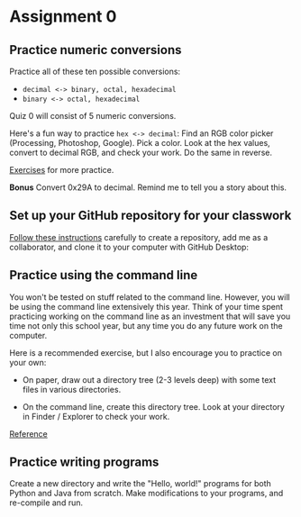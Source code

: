 # Assignment 0

## Practice numeric conversions

Practice all of these ten possible conversions:

* `decimal <-> binary, octal, hexadecimal`
* `binary <-> octal, hexadecimal`

Quiz 0 will consist of 5 numeric conversions.

Here's a fun way to practice `hex <-> decimal`: Find an RGB color
picker (Processing, Photoshop, Google).  Pick a color.  Look at
the hex values, convert to decimal RGB, and check your work.  Do
the same in reverse.

[Exercises](https://dkessner.github.io/csbook/java/exercises-numeric-conversion.html#exercises-numeric-conversion)
for more practice.

__Bonus__ Convert 0x29A to decimal.  Remind me to tell you a story about
this.


## Set up your GitHub repository for your classwork

[Follow these instructions](../../setup/github) carefully to create a repository, add me as
a collaborator, and clone it to your computer with GitHub Desktop:


## Practice using the command line 

You won't be tested on stuff related to the command line.  However, you will be
using the command line extensively this year.  Think of your time spent
practicing working on the command line as an investment that will save you time
not only this school year, but any time you do any future work on the computer.

Here is a recommended exercise, but I also encourage you to practice on your own:

* On paper, draw out a directory tree (2-3 levels deep) with some text files in
  various directories.  

* On the command line, create this directory tree.  Look at your directory in
  Finder / Explorer to check your work.

[Reference](../../setup/command_line)

## Practice writing programs

Create a new directory and write the "Hello, world!" programs for both Python
and Java from scratch.  Make modifications to your programs, and re-compile and
run.



